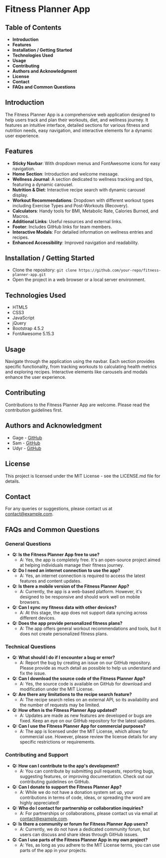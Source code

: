 # Fitness Planner App

## Table of Contents
- **Introduction**
- **Features**
- **Installation / Getting Started**
- **Technologies Used**
- **Usage**
- **Contributing**
- **Authors and Acknowledgment**
- **License**
- **Contact**
- **FAQs and Common Questions**

## Introduction
The Fitness Planner App is a comprehensive web application designed to help users track and plan their workouts, diet, and wellness journey. It features an intuitive interface, detailed sections for various fitness and nutrition needs, easy navigation, and interactive elements for a dynamic user experience.

## Features
- **Sticky Navbar**: With dropdown menus and FontAwesome icons for easy navigation.
- **Home Section**: Introduction and welcome message.
- **Wellness Journal**: A section dedicated to wellness tracking and tips, featuring a dynamic carousel.
- **Nutrition & Diet**: Interactive recipe search with dynamic carousel display.
- **Workout Recommendations**: Dropdown with different workout types including Exercise Types and Post-Workouts (Recovery).
- **Calculators**: Handy tools for BMI, Metabolic Rate, Calories Burned, and Macros.
- **Additional Links**: Useful resources and external links.
- **Footer**: Includes GitHub links for team members.
- **Interactive Modals**: For detailed information on wellness entries and recipes.
- **Enhanced Accessibility**: Improved navigation and readability.

## Installation / Getting Started
- Clone the repository: `git clone https://github.com/your-repo/fitness-planner-app.git`
- Open the project in a web browser or a local server environment.

## Technologies Used
- HTML5
- CSS3
- JavaScript
- jQuery
- Bootstrap 4.5.2
- FontAwesome 5.15.3

## Usage
Navigate through the application using the navbar. Each section provides specific functionality, from tracking workouts to calculating health metrics and exploring recipes. Interactive elements like carousels and modals enhance the user experience.

## Contributing
Contributions to the Fitness Planner App are welcome. Please read the contribution guidelines first.

## Authors and Acknowledgment
- Gage - [GitHub](https://github.com/gagexhill)
- Sam - [GitHub](https://github.com/samulaplus)
- Udyr - [GitHub](https://github.com/udyrtsaige)

## License
This project is licensed under the MIT License - see the LICENSE.md file for details.

## Contact
For any queries or suggestions, please contact us at contact@example.com.

## FAQs and Common Questions
### General Questions
- **Q: Is the Fitness Planner App free to use?**
  - A: Yes, the app is completely free. It's an open-source project aimed at helping individuals manage their fitness journey.
- **Q: Do I need an internet connection to use the app?**
  - A: Yes, an internet connection is required to access the latest features and content updates.
- **Q: Is there a mobile version of the Fitness Planner App?**
  - A: Currently, the app is a web-based platform. However, it's designed to be responsive and should work well on mobile browsers.
- **Q: Can I sync my fitness data with other devices?**
  - A: At this stage, the app does not support data syncing across different devices.
- **Q: Does the app provide personalized fitness plans?**
  - A: The app offers general workout recommendations and tools, but it does not create personalized fitness plans.

### Technical Questions
- **Q: What should I do if I encounter a bug or error?**
  - A: Report the bug by creating an issue on our GitHub repository. Please provide as much detail as possible to help us understand and fix the issue.
- **Q: Can I download the source code of the Fitness Planner App?**
  - A: Yes, the source code is available on GitHub for download and modification under the MIT License.
- **Q: Are there any limitations to the recipe search feature?**
  - A: The recipe search relies on an external API, so its availability and the number of requests may be limited.
- **Q: How often is the Fitness Planner App updated?**
  - A: Updates are made as new features are developed or bugs are fixed. Keep an eye on our GitHub repository for the latest updates.
- **Q: Can I use the Fitness Planner App for commercial purposes?**
  - A: The app is licensed under the MIT License, which allows for commercial use. However, please review the license details for any specific restrictions or requirements.

### Contributing and Support
- **Q: How can I contribute to the app's development?**
  - A: You can contribute by submitting pull requests, reporting bugs, suggesting features, or improving documentation. Check out our contributing guidelines on GitHub.
- **Q: Can I donate to support the Fitness Planner App?**
  - A: While we do not have a donation system set up, your contributions in terms of code, ideas, or spreading the word are highly appreciated!
- **Q: Who do I contact for partnership or collaboration inquiries?**
  - A: For partnerships or collaborations, please contact us via email at contact@example.com.
- **Q: Is there a community or forum for Fitness Planner App users?**
  - A: Currently, we do not have a dedicated community forum, but users can discuss and share ideas through GitHub issues.
- **Q: Can I use parts of the Fitness Planner App in my own project?**
  - A: Yes, as long as you adhere to the MIT License terms, you can use parts of the app in your projects.